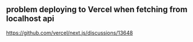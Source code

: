 ## problem deploying to Vercel when fetching from localhost api

https://github.com/vercel/next.js/discussions/13648
